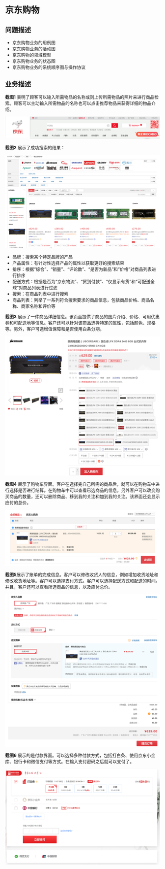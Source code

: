 # 京东购物

## 问题描述

* 京东购物业务的用例图
* 京东购物业务的活动图
* 京东购物的领域模型
* 京东购物业务的状态图
* 京东购物业务的系统顺序图与操作协议

## 业务描述

**截图1** 表明了顾客可以输入所需物品的名称或则上传所需物品的照片来进行商品检索。顾客可以主动输入所需物品的名称也可以点击推荐物品来获得详细的物品介绍。

![1](./images/1.png)

**截图2** 展示了成功搜索的结果：

![2](./images/2.png)

* 品牌：搜索某个特定品牌的产品
* 产品属性：有针对性选择产品的属性以获取更好的搜索结果
* 排序：根据“综合”、“销量”、“评论数”、“是否为新品”和“价格”对商品列表进行排序
* 配送方式：根据是否为“京东物流”、“货到付款”、“仅显示有货”和“可配送全球”对商品列表进行过滤
* 搜索：在商品列表中进行搜索
* 商品列表：列举了一系列符合搜索要求的商品信息，包括商品价格、商品名称、商家名称和评价等

**截图3** 展示了一件商品详细信息。该页面提供了商品的图片介绍、价格、可用优惠券和可配送地等信息。客户还可以针对该商品选择特定的属性，包括颜色、规格等。另外，客户可选增值保障和是否使用白条分期。

![3](./images/3.png)


**截图4** 展示了购物车界面。客户在选择完自己所需的商品后，就可以在购物车中进行选择是否进行结算。在购物车中可以查看已选商品的信息，另外客户可以改变购买商品的数量，还可以删除商品、移到我的关注和加到我的关注。该界面还会显示应付的总价。

![4](./images/4.png)

**截图5**展示了账单的完成信息。客户可以修改收货人的信息，例如增加收货地址和修改收货地址等。客户可以选择支付方式。客户可以选择配送方式和配送的时间。并且，客户还可以查看所选商品的信息，以及应付总价。

![5](./images/5.png)

**截图6** 展示的是付款界面。可以选择多种付款方式，包括打白条、使用京东小金库、银行卡和微信支付等方式。在输入支付密码之后就可以支付了。

![6](./images/6.png)

